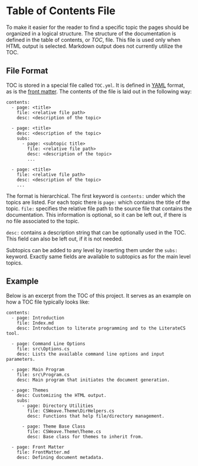 ﻿# Table of Contents File

To make it easier for the reader to find a specific topic the pages should 
be organized in a logical structure. The structure of the documentation is 
defined in the table of contents, or _TOC_, file. This file is used only when 
HTML output is selected. Markdown output  does not currently utilize the TOC.

## File Format

TOC is stored in a special file called `TOC.yml`. It is defined in [YAML](http://yaml.org/) 
format, as is the [front matter](FrontMatter.html). The contents of the file
is laid out in the following way:

    contents:
      - page: <title>
        file: <relative file path>
        desc: <description of the topic>

      - page: <title>
        desc: <description of the topic>
        subs:
          - page: <subtopic title>
            file: <relative file path>
            desc: <description of the topic>
            ...

      - page: <title>
        file: <relative file path>
        desc: <description of the topic>
        ...

The format is hierarchical. The first keyword is `contents:` under which the 
topics are listed. For each topic there is `page:` which contains the title
of the topic. `file:` specifies the relative file path to the source file
that contains the documentation. This information is optional, so it can be 
left out, if there is no file associated to the topic.

`desc:` contains a description string that can be optionally used in the
TOC. This field can also be left out, if it is not needed.

Subtopics can be added to any level by inserting them under the `subs:` keyword.
Exactly same fields are available to subtopics as for the main level topics.

## Example

Below is an excerpt from the TOC of this project. It serves as an example on
how a TOC file typically looks like:

    contents:
      - page: Introduction
        file: Index.md
        desc: Introduction to literate programming and to the LiterateCS tool.

      - page: Command Line Options
        file: src\Options.cs
        desc: Lists the available command line options and input parameters.

      - page: Main Program
        file: src\Program.cs
        desc: Main program that initiates the document generation.

      - page: Themes
        desc: Customizing the HTML output.
        subs:
          - page: Directory Utilities
            file: CSWeave.Theme\DirHelpers.cs
            desc: Functions that help file/directory management.

          - page: Theme Base Class
            file: CSWeave.Theme\Theme.cs
            desc: Base class for themes to inherit from.

      - page: Front Matter
        file: FrontMatter.md
        desc: Defining document metadata.
